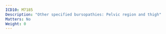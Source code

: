```yaml
---
ICD10: M7185
Description: "Other specified bursopathies: Pelvic region and thigh"
Matters: No
Weight: 0
---
```

